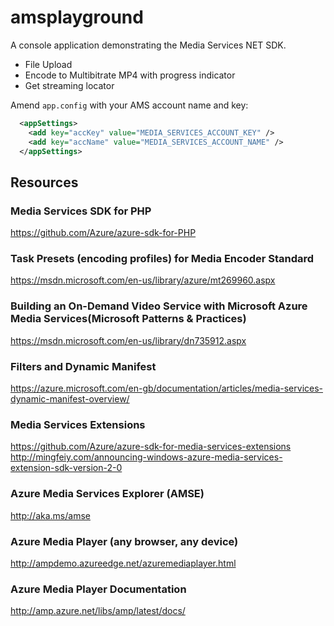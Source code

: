 # amsplayground


A console application demonstrating the Media Services NET SDK.

- File Upload
- Encode to Multibitrate MP4 with progress indicator
- Get streaming locator

Amend `app.config` with your AMS account name and key:

```xml
  <appSettings>
    <add key="accKey" value="MEDIA_SERVICES_ACCOUNT_KEY" />
    <add key="accName" value="MEDIA_SERVICES_ACCOUNT_NAME" />
  </appSettings>
```

## Resources

### Media Services SDK for PHP
https://github.com/Azure/azure-sdk-for-PHP


### Task Presets (encoding profiles) for Media Encoder Standard
https://msdn.microsoft.com/en-us/library/azure/mt269960.aspx


### Building an On-Demand Video Service with Microsoft Azure Media Services(Microsoft Patterns & Practices)
https://msdn.microsoft.com/en-us/library/dn735912.aspx


### Filters and Dynamic Manifest
https://azure.microsoft.com/en-gb/documentation/articles/media-services-dynamic-manifest-overview/


### Media Services Extensions
https://github.com/Azure/azure-sdk-for-media-services-extensions
http://mingfeiy.com/announcing-windows-azure-media-services-extension-sdk-version-2-0


### Azure Media Services Explorer (AMSE)
http://aka.ms/amse


### Azure Media Player (any browser, any device)
http://ampdemo.azureedge.net/azuremediaplayer.html


### Azure Media Player Documentation
http://amp.azure.net/libs/amp/latest/docs/
